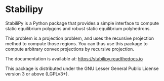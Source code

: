 Stabilipy
=========

StabiliPy is a Python package that provides a simple interface to compute
static equilibrium polygons and robust static equilibrium polyhedrons.

This problem is a projection problem, and uses the recursive projection
method to compute those regions. You can thus use this package to compute
arbitrary convex projections by recursive projection.

The documentation is available at:
https://stabilipy.readthedocs.io

This package is distributed under the GNU Lesser General Public License version 3
or above (LGPLv3+).
